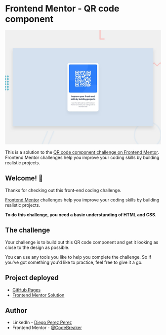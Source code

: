 # Frontend Mentor - QR code component

![Design preview for the QR code component coding challenge](./design/desktop-preview.jpg)

This is a solution to the [QR code component challenge on Frontend Mentor](https://www.frontendmentor.io/challenges/qr-code-component-iux_sIO_H). Frontend Mentor challenges help you improve your coding skills by building realistic projects.

## Welcome! 👋

Thanks for checking out this front-end coding challenge.

[Frontend Mentor](https://www.frontendmentor.io) challenges help you improve your coding skills by building realistic projects.

**To do this challenge, you need a basic understanding of HTML and CSS.**

## The challenge

Your challenge is to build out this QR code component and get it looking as close to the design as possible.

You can use any tools you like to help you complete the challenge. So if you've got something you'd like to practice, feel free to give it a go.
## Project deployed

- [GitHub Pages](https://codebreaker518.github.io/QR-CODE-COMPONENT/)
- [Frontend Mentor Solution](https://www.frontendmentor.io/solutions/qr-code-component-basic-html5css-challenge-tno1YeKBw3)

## Author

- LinkedIn - [Diego Perez Perez](https://www.linkedin.com/in/diego-perez-perez-779395246/)
- Frontend Mentor - [@CodeBreaker](https://www.frontendmentor.io/profile/CodeBreaker518)




